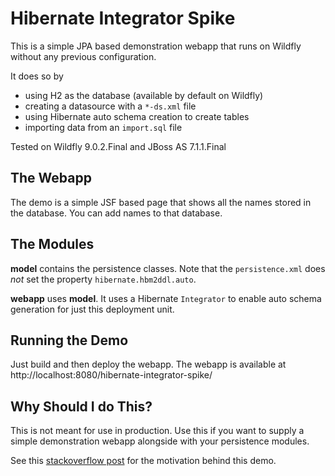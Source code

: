 # Hibernate Integrator Spike

This is a simple JPA based demonstration webapp that runs on Wildfly without any previous configuration.

It does so by
- using H2 as the database (available by default on Wildfly)
- creating a datasource with a `*-ds.xml` file
- using Hibernate auto schema creation to create tables
- importing data from an `import.sql` file

Tested on Wildfly 9.0.2.Final and JBoss AS 7.1.1.Final

## The Webapp

The demo is a simple JSF based page that shows all the names stored in the database.
You can add names to that database.

## The Modules

**model** contains the persistence classes. Note that the `persistence.xml` does _not_ set the property `hibernate.hbm2ddl.auto`.

**webapp** uses **model**. It uses a Hibernate `Integrator` to enable auto schema generation for just this deployment unit.

## Running the Demo

Just build and then deploy the webapp.
The webapp is available at http://localhost:8080/hibernate-integrator-spike/

## Why Should I do This?

This is not meant for use in production.
Use this if you want to supply a simple demonstration webapp alongside with your persistence modules. 

See this [stackoverflow post](http://stackoverflow.com/questions/32762150/how-to-set-hibernate-hbm2ddl-auto-on-deployment-in-wildfly-not-using-persistence) for the motivation behind this demo.
